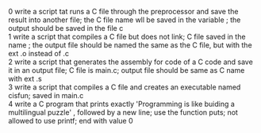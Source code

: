 0 write a script tat runs a C file through the preprocessor and save the result into another file; the C file name wll be saved in the variable ; the output should be saved in the file c  
1 write a script that compiles a C file but does not link; C file saved in the name ; the output file should be named the same as the C file, but with the ext .o instead of .c  
2 write a script that generates the assembly for code of a C code and save it in an output file; C file is main.c; output file should be same as C name with ext .s  
3 write a script that compiles a C file and creates an executable named cisfun; saved in main.c  
4 write a C program that prints exactly 'Programming is like buiding a multilingual puzzle' , followed by a new line; use the function puts; not allowed to use printf; end with value 0  
